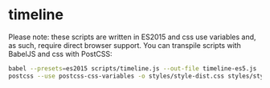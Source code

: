 # timeline

Please note: these scripts are written in ES2015 and css use variables and, as such, require direct browser support. You can transpile scripts with BabelJS and css with PostCSS:

```bash
babel --presets=es2015 scripts/timeline.js --out-file timeline-es5.js
postcss --use postcss-css-variables -o styles/style-dist.css styles/style.css
```
